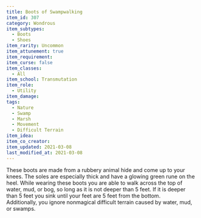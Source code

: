 ```yaml
---
title: Boots of Swampwalking
item_id: 307
category: Wondrous
item_subtypes: 
  - Boots
  - Shoes
item_rarity: Uncommon
item_attunement: true
item_requirement: 
item_curse: false
item_classes: 
  - All
item_school: Transmutation
item_role: 
  - Utility
item_damage: 
tags:
  - Nature
  - Swamp
  - Marsh
  - Movement
  - Difficult Terrain
item_idea: 
item_co_creator: 
item_updated: 2021-03-08
last_modified_at: 2021-03-08
---
```


  
These boots are made from a rubbery animal hide and come up to your knees. The soles are especially thick and have a glowing green rune on the heel. While wearing these boots you are able to walk across the top of water, mud, or bog, so long as it is not deeper than 5 feet. If it is deeper than 5 feet you sink until your feet are 5 feet from the bottom.  
Additionally, you ignore nonmagical difficult terrain caused by water, mud, or swamps.
